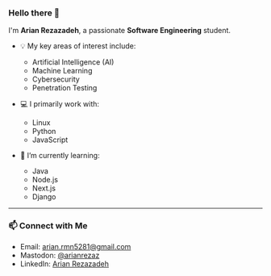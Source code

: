 ### Hello there 👋  

I'm **Arian Rezazadeh**, a passionate **Software Engineering** student.

- 💡 My key areas of interest include:
  - Artificial Intelligence (AI)
  - Machine Learning
  - Cybersecurity
  - Penetration Testing

- 💻 I primarily work with:
  - Linux  
  - Python
  - JavaScript 

- 🌱 I’m currently learning:
  - Java
  - Node.js
  - Next.js
  - Django 

---

### 📫 Connect with Me  
- Email: [arian.rmn5281@gmail.com](mailto:arian.rmn5281@gmail.com)  
- Mastodon: [@arianrezaz](https://techhub.social/@arianrezaz)  
- LinkedIn: [Arian Rezazadeh](https://www.linkedin.com/in/arian-rezazadeh-5770701a1)  
